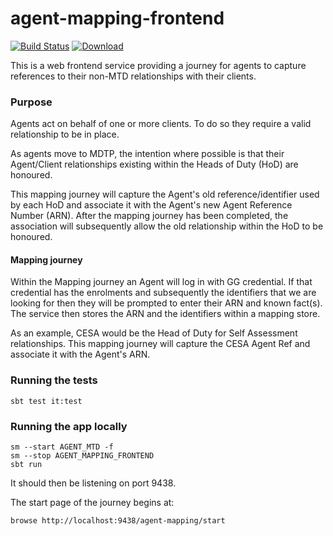 # agent-mapping-frontend

[![Build Status](https://travis-ci.org/hmrc/agent-mapping-frontend.svg)](https://travis-ci.org/hmrc/agent-mapping-frontend) [ ![Download](https://api.bintray.com/packages/hmrc/releases/agent-mapping-frontend/images/download.svg) ](https://bintray.com/hmrc/releases/agent-mapping-frontend/_latestVersion)

This is a web frontend service providing a journey for agents to capture references to their non-MTD relationships with their clients.

### Purpose

Agents act on behalf of one or more clients. To do so they require a valid relationship to be in place.

As agents move to MDTP, the intention where possible is that their Agent/Client relationships existing within the Heads of Duty (HoD) are honoured.

This mapping journey will capture the Agent's old reference/identifier used by each HoD and associate it with the Agent's new Agent Reference Number (ARN).
After the mapping journey has been completed, the association will subsequently allow the old relationship within the HoD to be honoured.

#### Mapping journey

Within the Mapping journey an Agent will log in with GG credential.
If that credential has the enrolments and subsequently the identifiers that we are looking for then they will be prompted to enter their ARN and known fact(s). The service then stores the ARN and the identifiers within a mapping store.

As an example, CESA would be the Head of Duty for Self Assessment relationships.
This mapping journey will capture the CESA Agent Ref and associate it with the Agent's ARN.

### Running the tests

    sbt test it:test

### Running the app locally

    sm --start AGENT_MTD -f
    sm --stop AGENT_MAPPING_FRONTEND
    sbt run

It should then be listening on port 9438.

The start page of the journey begins at:

    browse http://localhost:9438/agent-mapping/start